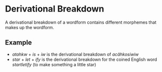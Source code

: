 <!-- existing definitions moved to glossary.md -->


Derivational Breakdown
================
[derivational-breakdown]: #derivational-breakdown


A derivational breakdown of a wordform contains different morphemes that makes up the wordform.

Example
--------

-   _atahkw_ + _is_ + _iw_ is the derivational breakdown of _acâhkosiwiw_ 
-   _star_ + _let_ + _ify_ is the derivational breakdown for the coined English word _startletify_ (to make something a little star)
